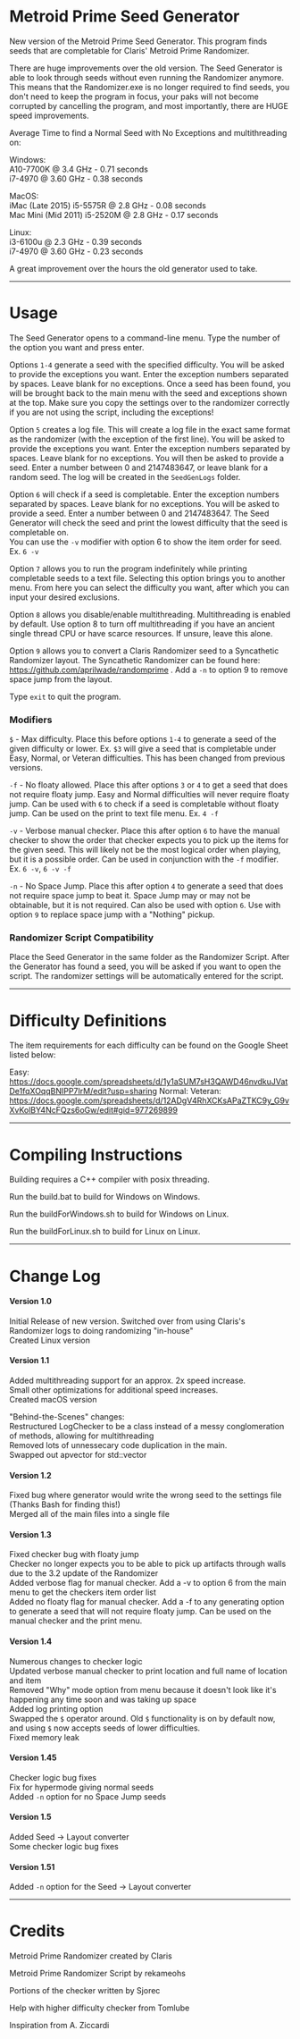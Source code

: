 # Metroid Prime Seed Generator

New version of the Metroid Prime Seed Generator.  This program finds seeds that are completable for Claris' Metroid Prime Randomizer.

There are huge improvements over the old version.  The Seed Generator is able to look through seeds without even running the Randomizer anymore.  This means that the Randomizer.exe is no longer required to find seeds, you don't need to keep the program in focus, your paks will not become corrupted by cancelling the program, and most importantly, there are HUGE speed improvements.

Average Time to find a Normal Seed with No Exceptions and multithreading on:

Windows:  
A10-7700K @ 3.4 GHz - 0.71 seconds  
i7-4970 @ 3.60 GHz - 0.38 seconds

MacOS:  
iMac (Late 2015) i5-5575R @ 2.8 GHz - 0.08 seconds  
Mac Mini (Mid 2011) i5-2520M @ 2.8 GHz - 0.17 seconds  

Linux:  
i3-6100u @ 2.3 GHz - 0.39 seconds  
i7-4970 @ 3.60 GHz - 0.23 seconds

A great improvement over the hours the old generator used to take.

----------------
# Usage  

The Seed Generator opens to a command-line menu. Type the number of the option you want and press enter.  

Options `1-4` generate a seed with the specified difficulty.  You will be asked to provide the exceptions you want.  Enter the exception numbers separated by spaces.  Leave blank for no exceptions.  Once a seed has been found, you will be brought back to the main menu with the seed and exceptions shown at the top. Make sure you copy the settings over to the randomizer correctly if you are not using the script, including the exceptions!  

Option `5` creates a log file.  This will create a log file in the exact same format as the randomizer (with the exception of the first line).  You will be asked to provide the exceptions you want.  Enter the exception numbers separated by spaces.  Leave blank for no exceptions.  You will then be asked to provide a seed. Enter a number between 0 and 2147483647, or leave blank for a random seed.  The log will be created in the `SeedGenLogs` folder.  

Option `6` will check if a seed is completable. Enter the exception numbers separated by spaces.  Leave blank for no exceptions. You will be asked to provide a seed. Enter a number between 0 and 2147483647.  The Seed Generator will check the seed and print the lowest difficulty that the seed is completable on.  
You can use the `-v` modifier with option 6 to show the item order for seed.  
Ex. `6 -v`  

Option `7` allows you to run the program indefinitely while printing completable seeds to a text file.  Selecting this option brings you to another menu.  From here you can select the difficulty you want, after which you can input your desired exclusions.  

Option `8` allows you disable/enable multithreading. Multithreading is enabled by default.  Use option 8 to turn off multithreading if you have an ancient single thread CPU or have scarce resources.  If unsure, leave this alone.  

Option `9` allows you to convert a Claris Randomizer seed to a Syncathetic Randomizer layout.  The Syncathetic Randomizer can be found here: https://github.com/aprilwade/randomprime .  Add a `-n` to option 9 to remove space jump from the layout.

Type `exit` to quit the program.  

### Modifiers   

`$` - Max difficulty.  Place this before options `1-4` to generate a seed of the given difficulty or lower.  Ex. `$3` will give a seed that is completable under Easy, Normal, or Veteran difficulties. This has been changed from previous versions.   

`-f` - No floaty allowed. Place this after options `3` or `4` to get a seed that does not require floaty jump.  Easy and Normal difficulties will never require floaty jump.  Can be used with `6` to check if a seed is completable without floaty jump.  Can be used on the print to text file menu.  Ex. `4 -f`

`-v` - Verbose manual checker.  Place this after option `6` to have the manual checker to show the order that checker expects you to pick up the items for the given seed.  This will likely not be the most logical order when playing, but it is a possible order.  Can be used in conjunction with the `-f` modifier.  Ex. `6 -v`, `6 -v -f`

`-n` - No Space Jump. Place this after option `4` to generate a seed that does not require space jump to beat it. Space Jump may or may not be obtainable, but it is not required. Can also be used with option `6`.  Use with option `9` to replace space jump with a "Nothing" pickup.


### Randomizer Script Compatibility

Place the Seed Generator in the same folder as the Randomizer Script.  After the Generator has found a seed, you will be asked if you want to open the script.  The randomizer settings will be automatically entered for the script.

----------------

# Difficulty Definitions

The item requirements for each difficulty can be found on the Google Sheet listed below:

Easy: https://docs.google.com/spreadsheets/d/1y1aSUM7sH3QAWD46nvdkuJVatDe1fqXOqqBNIPP7IrM/edit?usp=sharing
Normal:
Veteran: https://docs.google.com/spreadsheets/d/12ADgV4RhXCKsAPaZTKC9y_G9vXvKolBY4NcFQzs6oGw/edit#gid=977269899


---------------

# Compiling Instructions

Building requires a C++ compiler with posix threading.

Run the build.bat to build for Windows on Windows.

Run the buildForWindows.sh to build for Windows on Linux.

Run the buildForLinux.sh to build for Linux on Linux.

--------------

# Change Log  

#### Version 1.0  
Initial Release of new version.
Switched over from using Claris's Randomizer logs to doing randomizing "in-house"  
Created Linux version  


#### Version 1.1  
Added multithreading support for an approx. 2x speed increase.  
Small other optimizations for additional speed increases.  
Created macOS version  

"Behind-the-Scenes" changes:  
Restructured LogChecker to be a class instead of a messy conglomeration of methods, allowing for multithreading  
Removed lots of unnessecary code duplication in the main.  
Swapped out apvector for std::vector  


#### Version 1.2  
Fixed bug where generator would write the wrong seed to the settings file (Thanks Bash for finding this!)  
Merged all of the main files into a single file  

#### Version 1.3  
Fixed checker bug with floaty jump  
Checker no longer expects you to be able to pick up artifacts through walls due to the 3.2 update of the Randomizer  
Added verbose flag for manual checker. Add a -v to option 6 from the main menu to get the checkers item order list  
Added no floaty flag for manual checker. Add a -f to any generating option to generate a seed that will not require floaty jump. Can be used on the manual checker and the print menu.  

#### Version 1.4
Numerous changes to checker logic  
Updated verbose manual checker to print location and full name of location and item  
Removed "Why" mode option from menu because it doesn't look like it's happening any time soon and was taking up space  
Added log printing option  
Swapped the `$` operator around.  Old `$` functionality is on by default now, and using `$` now accepts seeds of lower difficulties.  
Fixed memory leak

#### Version 1.45  
Checker logic bug fixes  
Fix for hypermode giving normal seeds  
Added `-n` option for no Space Jump seeds  

#### Version 1.5  
Added Seed -> Layout converter  
Some checker logic bug fixes  

#### Version 1.51
Added `-n` option for the Seed -> Layout converter

---------------

# Credits

Metroid Prime Randomizer created by Claris

Metroid Prime Randomizer Script by rekameohs

Portions of the checker written by Sjorec

Help with higher difficulty checker from Tomlube

Inspiration from A. Ziccardi
